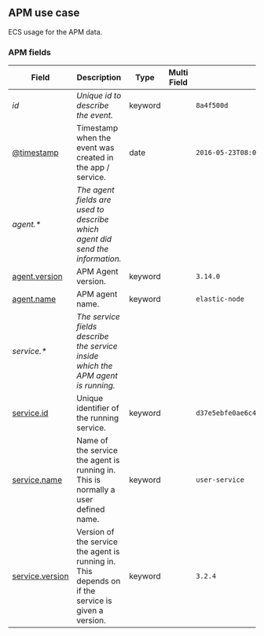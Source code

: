 ## APM use case

ECS usage for the APM data.

### <a name="apm"></a> APM fields


| Field  | Description  | Type  | Multi Field  | Example  |
|---|---|---|---|---|
| <a name="id"></a>*id*  | *Unique id to describe the event.*  | keyword  |   | `8a4f500d`  |
| [@timestamp](https://github.com/elastic/ecs#@timestamp)  | Timestamp when the event was created in the app / service.  | date  |   | `2016-05-23T08:05:34.853Z`  |
| <a name="agent.&ast;"></a>*agent.&ast;*  | *The agent fields are used to describe which agent did send the information.<br/>*  |   |   |   |
| [agent.version](https://github.com/elastic/ecs#agent.version)  | APM Agent version.  | keyword  |   | `3.14.0`  |
| [agent.name](https://github.com/elastic/ecs#agent.name)  | APM agent name.  | keyword  |   | `elastic-node`  |
| <a name="service.&ast;"></a>*service.&ast;*  | *The service fields describe the service inside which the APM agent is running.<br/>*  |   |   |   |
| [service.id](https://github.com/elastic/ecs#service.id)  | Unique identifier of the running service.  | keyword  |   | `d37e5ebfe0ae6c4972dbe9f0174a1637bb8247f6`  |
| [service.name](https://github.com/elastic/ecs#service.name)  | Name of the service the agent is running in. This is normally a user defined name.  | keyword  |   | `user-service`  |
| [service.version](https://github.com/elastic/ecs#service.version)  | Version of the service the agent is running in. This depends on if the service is given a version.  | keyword  |   | `3.2.4`  |



